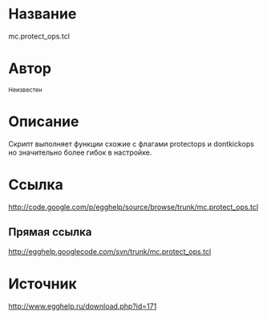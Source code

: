 # Название #
mc.protect\_ops.tcl


# Автор #
<sup>Неизвестен</sup>


# Описание #
Скрипт выполняет функции схожие с флагами protectops и dontkickops но значительно более гибок в настройке.


# Ссылка #
http://code.google.com/p/egghelp/source/browse/trunk/mc.protect_ops.tcl

## Прямая ссылка ##
http://egghelp.googlecode.com/svn/trunk/mc.protect_ops.tcl


# Источник #
http://www.egghelp.ru/download.php?id=171
